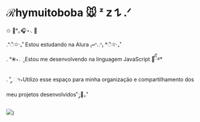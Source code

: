 # ℛhymuitoboba 🐭 ᶻ 𝗓 𐰁 .ᐟ

✩ 🎀°｡🎧⋆⸜ 🌷

.*ੈ✩‧₊˚ Estou estudando na Alura ₍⑅ᐢ..ᐢ₎ *ੈ✩‧₊˚

. °❀⋆.ೃEstou me desenvolvendo na linguagem JavaScript 🧸ིྀ࿔*

. ˚ ༘ ೀ⋆Utilizo esse espaço para minha organização e compartilhamento dos meu projetos desenvolvidos˚༘🦕｡˚

![](https://tenor.com/pt-BR/view/guizo-sinais-do-outro-lado-guizo-descendo-ordem-paranormal-guizo-alien-gif-27195933))
